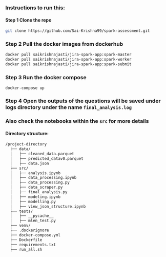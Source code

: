 ### Instructions to run this:

#### Step 1 Clone the repo
```bash
git clone https://github.com/Sai-Krishna99/spark-assessment.git
```

### Step 2 Pull the docker images from dockerhub
```bash
docker pull saikrishnajasti/jira-spark-app:spark-master
docker pull saikrishnajasti/jira-spark-app:spark-worker
docker pull saikrishnajasti/jira-spark-app:spark-submit
```

### Step 3 Run the docker compose
```
docker-compose up 
```

### Step 4 Open the outputs of the questions will be saved under logs directory under the name ```final_analysis.log```

### Also check the notebooks within the ```src``` for more details

#### Directory structure:

```markdown
/project-directory
  ├── data/
  │   ├── cleaned_data.parquet
  │   ├── predicted_datav0.parquet
  │   ├── data.json
  ├── src/
  │   ├── analysis.ipynb
  │   ├── data_processing.ipynb
  │   ├── data_processing.py
  │   ├── data_scraper.py
  │   ├── final_analysis.py
  │   ├── modeling.ipynb
  │   ├── modelling.py
  │   ├── view_json_structure.ipynb
  ├── tests/
  │   ├── __pycache__
  │   ├── mlen_test.py
  ├── venv/
  ├── .dockerignore
  ├── docker-compose.yml
  ├── Dockerfile
  ├── requirements.txt
  ├── run_all.sh
```
